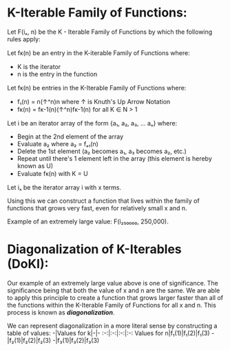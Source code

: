 # K-Iterable Family of Functions:

Let F(iₓ, n) be the K - Iterable Family of Functions by which the following rules apply: 

Let fᴋ(n) be an entry in the K-iterable Family of Functions where:
  - K is the iterator
  - n is the entry in the function

Let fᴋ(n) be entries in the K-Iterable Family of Functions where:
  - f₁(n) = n(↑^n)n where ↑ is Knuth's Up Arrow Notation
  - fᴋ(n) = fᴋ-1(n)(↑^n)fᴋ-1(n) for all K ∈ N > 1
 
Let i be an iterator array of the form {a₁, a₂, a₃, ... aᵤ} where:
  - Begin at the 2nd element of the array
  - Evaluate a₂ where a₂ = fₐ₁(n)
  - Delete the 1st element (a₂ becomes a₁, a₃ becomes a₂, etc.)
  - Repeat until there's 1 element left in the array (this element is hereby known as U)
  - Evaluate fᴋ(n) with K = U

Let iₓ be the iterator array i with x terms. 

Using this we can construct a function that lives within the family of functions that grows very fast, even for relatively small x and n.

Example of an extremely large value: F(i₂₅₀₀₀₀, 250,000).

# Diagonalization of K-Iterables (DoKI):

Our example of an extremely large value above is one of significance. The significance being that both the value of x and n are the same. We are able to apply this principle to create a function that grows larger faster than all of the functions within the K-Iterable Family of Functions for all x and n. This process is known as ***diagonalization***.

We can represent diagonalization in a more literal sense by constructing a table of values:
-|Values for k|-|-
:-:|:-:|:-:|:-:
Values for n|f₁(1)|f₁(2)|f₁(3)
-|f₂(1)|f₂(2)|f₂(3)
-|f₃(1)|f₃(2)|f₃(3)
